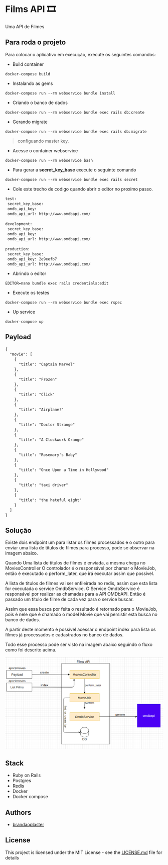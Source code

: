 # Films API :film_strip:

Uma API de Filmes

## Para roda o projeto
Para colocar o aplicativo em execução, execute os seguintes comandos:

- Build container
```
docker-compose build
```

- Instalando as gems
```
docker-compose run --rm webservice bundle install
```

- Criando o banco de dados
```
docker-compose run --rm webservice bundle exec rails db:create
```

- Gerando migrate
```
docker-compose run --rm webservice bundle exec rails db:migrate
```

> configuando master key.

- Acesse o container webservice
```
docker-compose run --rm webservice bash
```

 - Para gerar a **secret_key_base** execute o seguinte comando
```
docker-compose run --rm webservice bundle exec rails secret
```

 - Cole este trecho de codigo quando abrir o editor no proximo passo.
```
test:
 secret_key_base: 
 omdb_api_key: 
 omdb_api_url: http://www.omdbapi.com/

development:
 secret_key_base: 
 omdb_api_key: 
 omdb_api_url: http://www.omdbapi.com/

production:
 secret_key_base: 
 omdb_api_key: 2e9eefb7
 omdb_api_url: http://www.omdbapi.com/
```

- Abrindo o editor
```
EDITOR=nano bundle exec rails credentials:edit
```

- Execute os testes
```  
docker-compose run --rm webservice bundle exec rspec
```

- Up service
```  
docker-compose up
```

## Payload

```
{
  "movie": [
    {
      "title": "Captain Marvel"
    },
    {
      "title": "Frozen"
    },
    {
      "title": "Click"
    },
    {
      "title": "Airplane!"
    },
    {
      "title": "Doctor Strange"
    },
    {
      "title": "A Clockwork Orange"
    },
    {
      "title": "Rosemary's Baby"
    },
    {
      "title": "Once Upon a Time in Hollywood"
    },
    {
      "title": "taxi driver"
    },
    {
      "title": "the hateful eight"
    }
  ]
}
```

## Solução

Existe dois endpoint um para listar os filmes processados e o outro para enviar uma lista de títulos de filmes para processo, pode se observar na imagem abaixo.

Quando Uma lista de títulos de filmes é enviada, a mesma chega no MoviesController
O controlador é o responsável por chamar o MovieJob, então é executado o perform_later, que irá executar assim que possível.

A lista de títulos de filmes vai ser enfileirada no redis, assim que esta lista for executada o service OmdbService. O Service OmdbService é responsável por realizar as chamadas para a API OMDbAPI. Então é passado um título de  filme de cada vez para o service buscar.

Assim que essa busca por feita o resultado é retornado para o MovieJob, pois é nele que é chamado o model Movie que vai persistir esta busca no banco de dados.

A partir deste momento é possível acessar o endpoint index para lista os filmes já processados e cadastrados no banco de dados.

Todo esse processo pode ser visto na imagem abaixo seguindo o fluxo como foi descrito acima.


![Screenshot](img.png)

## Stack

 - Ruby on Rails
 - Postgres
 - Redis
 - Docker
 - Docker compose

## Authors

- [brandaoplaster](https://github.com/brandaoplaster)

## License

This project is licensed under the MIT License - see the [LICENSE.md](LICENSE.md) file for details